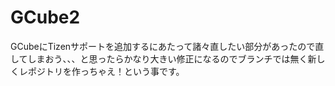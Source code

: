 GCube2
======

GCubeにTizenサポートを追加するにあたって諸々直したい部分があったので直してしまおう、、、と思ったらかなり大きい修正になるのでブランチでは無く新しくレポジトリを作っちゃえ！という事です。
